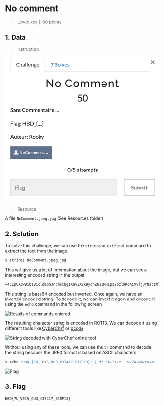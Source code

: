 # No comment

> Level: xxx || 50 points

## 1. Data

> Instruction

![Instruction Challenge No comment](challenge_No-comment.png)

> Resource

A file `NoComment.jpeg.jpg` (See Resources folder)


## 2. Solution
To solve this challenge, we can use the `strings` or `exiftool` command to extract the text from the image.

```bash
$ strings NoComment.jpeg.jpg
```
This will give us a lot of information about the image, but we can see a interesting encoded string in the output.

```bash
=4CIpUXZwBib1BicldmbhJnchdCbgIXavZXZkBychZHI1RHIpz2bzlORoAiVVljUYNzczMlR5oUTEVUMYBjUJ1UM5EVT6NGMNRFZm5EVGFWU6VkemFVP9AiOgM3chBHIlNGIjVmdhBSZnFWbpBSZ0RXZjBycuFGZgcWYsZGIlxGIlZXdvJHd
```
This string is base64 encoded but inverted. Once again, we have an inverted encoded string. To decode it, we can invert it again and decode it using the `echo` command in the following screen.

![Results of commands entered](https://github.com/Keldy7/CTFs_Writeups/assets/93558050/e8302643-d92c-49bb-b682-8fe4ea494fd1)

The resulting character string is encoded in ROT13. We can decode it using different tools like [CyberChef](https://gchq.github.io/CyberChef/) or [dcode](https://www.dcode.fr/chiffre-rot-13).

![String decoded with CyberChef online tool](https://github.com/Keldy7/CTFs_Writeups/assets/93558050/1d50611b-795b-4e86-8018-45d71bfa5b5a)

Without using any of these tools, we can use the `tr` command to decode the string because the JPEG format is based on ASCII characters.

```bash
$ echo "UOQ_{7H_I015_DH3_P37417_51ZC13}" | tr 'A-Za-z' 'N-ZA-Mn-za-m'
```
![Flag](https://github.com/Keldy7/CTFs_Writeups/assets/93558050/71b71de4-9f13-4342-8d35-3b07fc5854ee)

## 3. Flag
    
```
HBD{7U_V015_QU3_C37417_51MP13}
```
